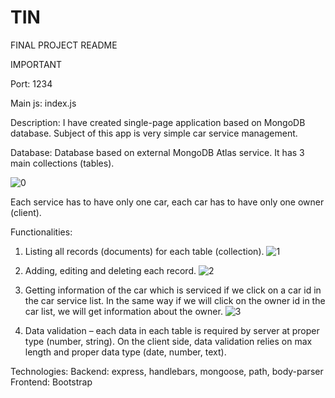 # TIN
FINAL PROJECT README

IMPORTANT

Port: 1234

Main js: index.js

Description:
I have created single-page application based on MongoDB database.
Subject of this app is very simple car service management.

Database:
Database based on external MongoDB Atlas service. 
It has 3 main collections (tables).  

![0](https://user-images.githubusercontent.com/61834139/106397426-a32e3900-640d-11eb-975f-5838b8a2f009.jpg)

Each service has to have only one car, each car has to have only one owner (client).

Functionalities:
1.	Listing all records (documents) for each table (collection).
![1](https://user-images.githubusercontent.com/61834139/106397391-606c6100-640d-11eb-95ac-575fbdbe8cf3.jpg)
 
2.	Adding, editing and deleting each record.
![2](https://user-images.githubusercontent.com/61834139/106396855-d58a6700-640a-11eb-9e19-64456bb79430.jpg)
 
3.	Getting information of the car which is serviced if we click on a car id in the car service list. In the same way if we will click on the owner id in the car list, we will get information about the owner.
![3](https://user-images.githubusercontent.com/61834139/106397446-c822ac00-640d-11eb-98e5-b0ed2b8d9a43.jpg)

4.	Data validation – each data in each table is required by server at proper type (number, string). On the client side, data validation relies on max length and proper data type (date, number, text).

Technologies:
Backend: express,  handlebars, mongoose, path, body-parser
Frontend: Bootstrap

